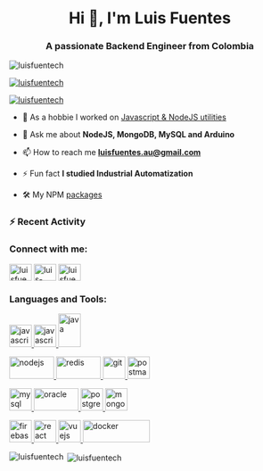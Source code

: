 <h1 align="center">Hi 👋, I'm Luis Fuentes</h1>
<h3 align="center">A passionate Backend Engineer from Colombia</h3>

<p align="left"> <img src="https://komarev.com/ghpvc/?username=luisfuentech&label=Profile%20views&color=0e75b6&style=flat" alt="luisfuentech" /> </p>

<p align="left"> <a href="https://github.com/ryo-ma/github-profile-trophy"><img src="https://github-profile-trophy.vercel.app/?username=luisfuentech&theme=dracula" alt="luisfuentech" /></a> </p>

<p align="left"> <a href="https://twitter.com/luisfuentech" target="blank"><img src="https://img.shields.io/twitter/follow/luisfuentech?logo=twitter&style=for-the-badge" alt="luisfuentech" /></a> </p>

- 🔭 As a hobbie I worked on [Javascript & NodeJS utilities](https://github.com/LuisFuenTech/Javascript-Utilities)

- 💬 Ask me about **NodeJS, MongoDB, MySQL and Arduino**

- 📫 How to reach me **luisfuentes.au@gmail.com**

- ⚡ Fun fact **I studied Industrial Automatization**
- 🛠 My NPM [packages](https://www.npmjs.com/settings/luisfuentech/packages)

### ⚡ Recent Activity
<!--START_SECTION:activity-->

<!--END_SECTION:activity-->

<h3 align="left">Connect with me:</h3>
<p align="left">
<a href="https://twitter.com/luisfuentech" target="blank"><img align="center" src="https://cdn.jsdelivr.net/npm/simple-icons@3.0.1/icons/twitter.svg" alt="luisfuentech" height="30" width="40" /></a>
<a href="https://linkedin.com/in/luis-fuentech" target="blank"><img align="center" src="https://cdn.jsdelivr.net/npm/simple-icons@3.0.1/icons/linkedin.svg" alt="luis-fuentech" height="30" width="40" /></a>
<a href="https://instagram.com/luisfuentech" target="blank"><img align="center" src="https://cdn.jsdelivr.net/npm/simple-icons@3.0.1/icons/instagram.svg" alt="luisfuentech" height="30" width="40" /></a>
</p>

<h3 align="left">Languages and Tools:</h3>
<p align="left"> 

<a href="https://developer.mozilla.org/en-US/docs/Web/JavaScript" target="_blank"> <img src="https://upload.wikimedia.org/wikipedia/commons/9/99/Unofficial_JavaScript_logo_2.svg" alt="javascript" width="40" height="40"/> </a> 
<a href="https://www.typescriptlang.org" target="_blank"> <img src="https://upload.wikimedia.org/wikipedia/commons/4/4c/Typescript_logo_2020.svg" alt="javascript" width="40" height="40"/> </a>
<a href="https://www.java.com" target="_blank"> <img src="https://upload.wikimedia.org/wikipedia/en/3/30/Java_programming_language_logo.svg" alt="java" width="40" height="60"/> </a> 
  
<a href="https://nodejs.org" target="_blank"> <img src="https://nodejs.org/static/logos/nodejsStackedDark.svg" alt="nodejs" width="80" height="40"/> </a>
<a href="https://redis.io" target="_blank"> <img src="https://upload.wikimedia.org/wikipedia/commons/6/64/Logo-redis.svg" alt="redis" width="80" height="40"/> </a>
<a href="https://git-scm.com/" target="_blank"> <img src="https://www.vectorlogo.zone/logos/git-scm/git-scm-icon.svg" alt="git" width="40" height="40"/> </a>
<a href="https://postman.com" target="_blank"> <img src="https://www.vectorlogo.zone/logos/getpostman/getpostman-icon.svg" alt="postman" width="40" height="40"/> 

<a href="https://www.mysql.com/" target="_blank"> <img src="https://www.mysql.com/common/logos/logo-mysql-170x115.png" alt="mysql" width="40" height="40"/> </a>
<a href="https://www.oracle.com/" target="_blank"> <img src="https://upload.wikimedia.org/wikipedia/commons/5/50/Oracle_logo.svg" alt="oracle" width="80" height="40"/> </a>
<a href="https://www.postgresql.org/" target="_blank"> <img src="https://wiki.postgresql.org/images/a/a4/PostgreSQL_logo.3colors.svg" alt="postgresql" width="40" height="40"/> </a>
<a href="https://www.mongodb.com/" target="_blank"> <img src="https://img.icons8.com/?size=100&id=74402&format=png&color=000000" alt="mongodb" width="40" height="40"/> </a>

<a href="https://firebase.google.com/" target="_blank"> <img src="https://www.vectorlogo.zone/logos/firebase/firebase-icon.svg" alt="firebase" width="40" height="40"/> </a>
<a href="https://reactjs.org/" target="_blank"> <img src="https://upload.wikimedia.org/wikipedia/commons/a/a7/React-icon.svg" alt="react" width="40" height="40"/> </a>
<a href="https://vuejs.org/" target="_blank"> <img src="https://upload.wikimedia.org/wikipedia/commons/9/95/Vue.js_Logo_2.svg" alt="vuejs" width="40" height="40"/> </a>
<a href="https://www.docker.com/" target="_blank"> <img src="https://upload.wikimedia.org/wikipedia/commons/4/4e/Docker_%28container_engine%29_logo.svg" alt="docker" width="120" height="40"/> </a> 
</p>

<p><img align="left" src="https://github-readme-stats.vercel.app/api/top-langs?username=luisfuentech&show_icons=true&locale=en&layout=compact" alt="luisfuentech" /></p>

<p>&nbsp;<img align="center" src="https://github-readme-stats.vercel.app/api?username=luisfuentech&show_icons=true&locale=en" alt="luisfuentech" /></p>

